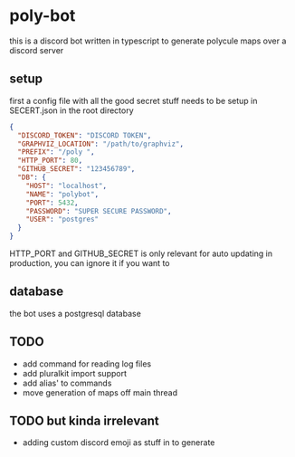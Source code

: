 # poly-bot
this is a discord bot written in typescript to generate polycule maps over a discord server

## setup
first a config file with all the good secret stuff needs to be setup in SECERT.json in the root directory

```json
{
  "DISCORD_TOKEN": "DISCORD TOKEN",
  "GRAPHVIZ_LOCATION": "/path/to/graphviz",
  "PREFIX": "/poly ",
  "HTTP_PORT": 80,
  "GITHUB_SECRET": "123456789",
  "DB": {
    "HOST": "localhost",
    "NAME": "polybot",
    "PORT": 5432,
    "PASSWORD": "SUPER SECURE PASSWORD",
    "USER": "postgres"
  }
}
```

HTTP_PORT and GITHUB_SECRET is only relevant for auto updating in production, you can ignore it if you want to

## database
the bot uses a postgresql database

## TODO
- add command for reading log files
- add pluralkit import support
- add alias' to commands
- move generation of maps off main thread

## TODO but kinda irrelevant
- adding custom discord emoji as stuff in to generate